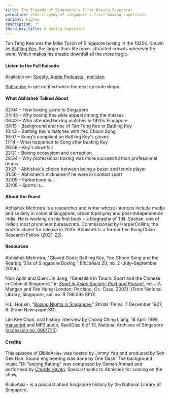 ```yaml
---
title: The Tragedy of Singapore’s First Boxing Superstar
permalink: /the-tragedy-of-singapore-s-first-boxing-superstar/
variant: tiptap
description: ""
third_nav_title: A Boxing Superstar
---
```

<p>Tan Teng Kee was the Mike Tyson of Singapore boxing in the 1920s. Known
as <a href="https://biblioasia.nlb.gov.sg/vol-20/issue-2/jul-sep-2024/singapore-boxing-battling-key-yeo-choon-song/" rel="noopener noreferrer nofollow" target="_blank">Battling Key</a>,
the larger-than-life boxer attracted crowds wherever he went. Which makes
his drastic&nbsp;downfall&nbsp;all the more tragic.</p>
<p></p>
<h4>Listen to the Full Episode</h4>
<p>Available on: <a href="https://open.spotify.com/episode/0u6zlPR4vAIfOfggi3zA42" rel="noopener noreferrer nofollow" target="_blank"><u>Spotify</u></a>,
<a href="https://podcasts.apple.com/us/podcast/chia-boon-leong-the-homegrown-football-olympian/id1688142751?i=1000650691964" rel="noopener noreferrer nofollow" target="_blank"><u>Apple Podcasts </u>
</a>, <a href="https://www.melisten.sg/podcast/playlist/BiblioAsia%2B-2115156/Chia-Boon-Leong--The-Homegrown-Football-Olympian-2354766" rel="noopener noreferrer nofollow" target="_blank"><u>melisten</u></a>
</p>
<p><a href="https://open.spotify.com/show/66PYiIthr1KqQhJ82XH4DN" rel="noopener noreferrer nofollow" target="_blank"><u>Subscribe</u></a> to
get notified when the next episode drops.</p>
<p></p>
<h4>What Abhishek Talked About</h4>
<p>02:04 – How boxing came to Singapore
<br>04:44 – Why boxing has wide appeal among the masses
<br>06:43 – Who attended boxing matches in 1920s Singapore
<br>08:13 – Background and rise of Tan Teng Kee or Battling Key
<br>10:43 – Battling Key's matches with Yeo Choon Song
<br>16:07 – Song's complaint on Battling Key's gloves
<br>17:14 – What happened to Song after beating Key
<br>20:56 – Key's downfall
<br>22:31 – Boxing ecosystem and corruption
<br>28:34 – Why professional boxing was more successful than professional
tennis
<br>31:27 – Abhishek's choice between being a boxer and tennis player
<br>31:50 – Abhishek's nickname if he were in combat sport
<br>32:09 – Fatherhood is...
<br>32:06 – Sports is...</p>
<p></p>
<h4>About the Guest</h4>
<p>Abhishek Mehrotra&nbsp;is a researcher and writer whose interests include
media and society in colonial Singapore, urban toponymy and post-independence
India. He is working on his first book – a biography of T.N. Seshan, one
of India’s most prominent bureaucrats. Commissioned by HarperCollins, the
book is slated for release in 2025. Abhishek is a former Lee Kong Chian
Research Fellow (2021–22).</p>
<p></p>
<h4>Resources</h4>
<p>Abhishek Mehrotra, "Gloved Gods: Battling Key, Yeo Choon Song and the
Roaring ‘20s of Singapore Boxing," <em>BiblioAsia</em> 20, no. 2 (July–September
2024).</p>
<p></p>
<p>Nick Aplin and Quek Jin Jong, “Celestials in Touch: Sport and the Chinese
in Colonial Singapore,” in <em><a href="https://eservice.nlb.gov.sg/redir/itemdetails?bid=12328575" rel="noopener noreferrer nofollow" target="_blank"><u>Sport in Asian Society: Past and Present</u></a></em>,
ed. J.A. Mangan and Fan Hong (London; Portland, Or.: Cass, 2003). (From
National Library, Singapore, call no. R 796.095 SPO)&nbsp;</p>
<p></p>
<p>H.L. Hopkin, “<a href="https://eresources.nlb.gov.sg/newspapers/digitised/article/straitstimes19271207-1.2.32" rel="noopener noreferrer nofollow" target="_blank"><u>Boxing Nights in Singapore</u></a>,” <em>Straits Times</em>,
7 December 1927, 8. (From NewspaperSG).</p>
<p></p>
<p>Lim Kee Chan, oral history interview by Chong Ching Liang, 18 April 1999,
<a href="https://www.nas.gov.sg/archivesonline/flipviewer/publish/f/f396ab09-115f-11e3-83d5-0050568939ad-OHC001770_006/web/html5/index.html" rel="noopener noreferrer nofollow" target="_blank"><u>transcript</u> 
</a>and MP3 audio, Reel/Disc 6 of 13, National Archives of Singapore (<a href="https://www.nas.gov.sg/archivesonline/oral_history_interviews/interview/001770" rel="noopener noreferrer nofollow" target="_blank"><u>accession no. 0001770</u></a>).</p>
<p></p>
<h4>Credits</h4>
<p>This episode of BiblioAsia+ was hosted by Jimmy Yap and produced by Soh
Gek Han. Sound engineering was done by One Dash. The background music "Di
Tanjong Katong" was composed by Osman Ahmad and performed by&nbsp;<a href="https://www.youtube.com/watch?v=uA2v7ka5TAI" rel="noopener noreferrer" target="_blank"><u>Chords Haven</u></a>.
Special thanks to Abhishek for coming on the show.</p>
<p>BiblioAsia+ is a podcast about Singapore history by the National Library
of Singapore.</p>
<p></p>